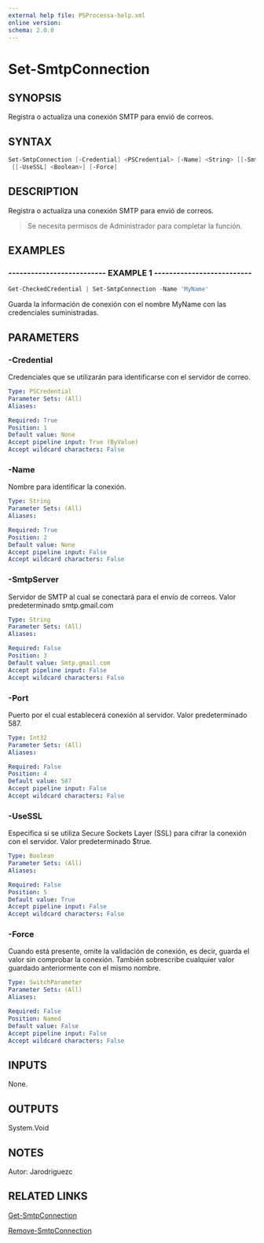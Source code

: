 ```yaml
---
external help file: PSProcessa-help.xml
online version: 
schema: 2.0.0
---
```


# Set-SmtpConnection

## SYNOPSIS
Registra o actualiza una conexión SMTP para envió de correos.

## SYNTAX

```powershell
Set-SmtpConnection [-Credential] <PSCredential> [-Name] <String> [[-SmtpServer] <String>] [[-Port] <Int32>]
 [[-UseSSL] <Boolean>] [-Force]
```

## DESCRIPTION
Registra o actualiza una conexión SMTP para envió de correos.
> Se necesita permisos de Administrador para completar la función.

## EXAMPLES

### -------------------------- EXAMPLE 1 --------------------------
```powershell
Get-CheckedCredential | Set-SmtpConnection -Name 'MyName'
```

Guarda la información de conexión con el nombre MyName con las credenciales suministradas.

## PARAMETERS

### -Credential
Credenciales que se utilizarán para identificarse con el servidor de correo.

```yaml
Type: PSCredential
Parameter Sets: (All)
Aliases: 

Required: True
Position: 1
Default value: None
Accept pipeline input: True (ByValue)
Accept wildcard characters: False
```

### -Name
Nombre para identificar la conexión.

```yaml
Type: String
Parameter Sets: (All)
Aliases: 

Required: True
Position: 2
Default value: None
Accept pipeline input: False
Accept wildcard characters: False
```

### -SmtpServer
Servidor de SMTP al cual se conectará para el envío de correos.
Valor predeterminado smtp.gmail.com

```yaml
Type: String
Parameter Sets: (All)
Aliases: 

Required: False
Position: 3
Default value: Smtp.gmail.com
Accept pipeline input: False
Accept wildcard characters: False
```

### -Port
Puerto por el cual establecerá conexión al servidor.
Valor predeterminado 587.

```yaml
Type: Int32
Parameter Sets: (All)
Aliases: 

Required: False
Position: 4
Default value: 587
Accept pipeline input: False
Accept wildcard characters: False
```

### -UseSSL
Especifica si se utiliza Secure Sockets Layer (SSL) para cifrar la conexión con el servidor.
Valor predeterminado $true.

```yaml
Type: Boolean
Parameter Sets: (All)
Aliases: 

Required: False
Position: 5
Default value: True
Accept pipeline input: False
Accept wildcard characters: False
```

### -Force
Cuando está presente, omite la validación de conexión, es decir, guarda el valor sin comprobar la conexión.
También sobrescribe cualquier valor guardado anteriormente con el mismo nombre.

```yaml
Type: SwitchParameter
Parameter Sets: (All)
Aliases: 

Required: False
Position: Named
Default value: False
Accept pipeline input: False
Accept wildcard characters: False
```

## INPUTS
None.

## OUTPUTS

System.Void

## NOTES
Autor: Jarodriguezc

## RELATED LINKS

[Get-SmtpConnection](Get-SmtpConnection.md)

[Remove-SmtpConnection](Remove-SmtpConnection.md)

